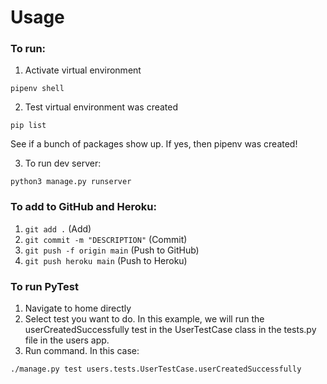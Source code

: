 # Usage

### To run:

1. Activate virtual environment

```pipenv shell```

2. Test virtual environment was created

```pip list```

See if a bunch of packages show up. If yes, then pipenv was created!

3. To run dev server:

```python3 manage.py runserver```



### To add to GitHub and Heroku:

1. ``` git add . ``` (Add)
2. ``` git commit -m "DESCRIPTION" ``` (Commit)
3. ``` git push -f origin main ``` (Push to GitHub)
4. ``` git push heroku main ``` (Push to Heroku)


### To run PyTest

1. Navigate to home directly
2. Select test you want to do. In this example, we will run the userCreatedSuccessfully test in the UserTestCase class in the tests.py file in the users app.
3. Run command. In this case:
```
./manage.py test users.tests.UserTestCase.userCreatedSuccessfully
```